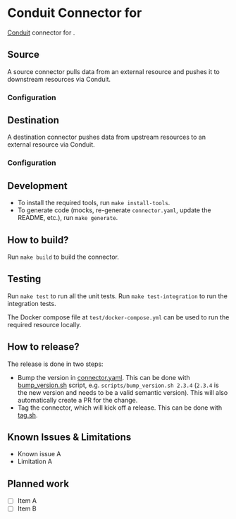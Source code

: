 # Conduit Connector for <!-- readmegen:name --> <resource> <!-- /readmegen:name -->

[Conduit](https://conduit.io) connector for <!-- readmegen:name --> <resource> <!-- /readmegen:name -->.

<!-- readmegen:description -->
<!-- /readmegen:description -->

## Source

A source connector pulls data from an external resource and pushes it to
downstream resources via Conduit.

### Configuration

<!-- readmegen:source.parameters.yaml -->
<!-- /readmegen:source.parameters.yaml -->

## Destination

A destination connector pushes data from upstream resources to an external
resource via Conduit.

### Configuration

<!-- readmegen:destination.parameters.yaml -->
<!-- /readmegen:destination.parameters.yaml -->

## Development

- To install the required tools, run `make install-tools`.
- To generate code (mocks, re-generate `connector.yaml`, update the README,
  etc.), run `make generate`.

## How to build?

Run `make build` to build the connector.

## Testing

Run `make test` to run all the unit tests. Run `make test-integration` to run
the integration tests.

The Docker compose file at `test/docker-compose.yml` can be used to run the
required resource locally.

## How to release?

The release is done in two steps:

- Bump the version in [connector.yaml](/connector.yaml). This can be done
  with [bump_version.sh](/scripts/bump_version.sh) script, e.g.
  `scripts/bump_version.sh 2.3.4` (`2.3.4` is the new version and needs to be a
  valid semantic version). This will also automatically create a PR for the
  change.
- Tag the connector, which will kick off a release. This can be done
  with [tag.sh](/scripts/tag.sh).

## Known Issues & Limitations

- Known issue A
- Limitation A

## Planned work

- [ ] Item A
- [ ] Item B
